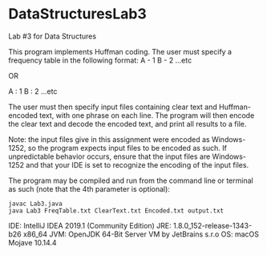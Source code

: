 # DataStructuresLab3
Lab #3 for Data Structures

This program implements Huffman coding. The user must specify a frequency table in the following format:
A - 1
B - 2
...etc

OR

A : 1
B : 2
...etc

The user must then specify input files containing clear text and Huffman-encoded text, with one phrase on each line. The program will then encode the clear text and decode the encoded text, and print all results to a file.

Note: the input files give in this assignment were encoded as Windows-1252, so the program expects input files to be encoded as such. If unpredictable behavior occurs, ensure that the input files are Windows-1252 and that your IDE is set to recognize the encoding of the input files.

The program may be compiled and run from the command line or terminal as such (note that the 4th parameter is optional):

```
javac Lab3.java
java Lab3 FreqTable.txt ClearText.txt Encoded.txt output.txt
```

IDE: IntelliJ IDEA 2019.1 (Community Edition)
JRE: 1.8.0_152-release-1343-b26 x86_64
JVM: OpenJDK 64-Bit Server VM by JetBrains s.r.o
OS: macOS Mojave 10.14.4
